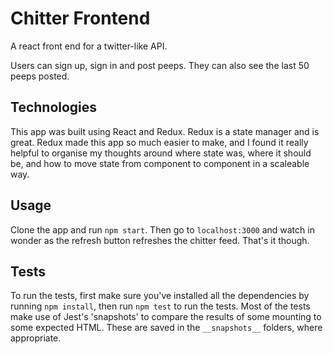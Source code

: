 # Chitter Frontend

A react front end for a twitter-like API.

Users can sign up, sign in and post peeps. They can also see the last 50 peeps posted.

## Technologies

This app was built using React and Redux. Redux is a state manager and is great. Redux made this app so much easier to make, and I found it really helpful to organise my thoughts around where state was, where it should be, and how to move state from component to component in a scaleable way.

## Usage

Clone the app and run `npm start`. Then go to `localhost:3000` and watch in wonder as the refresh button refreshes the chitter feed. That's it though.

## Tests

To run the tests, first make sure you've installed all the dependencies by running `npm install`, then run `npm test` to run the tests. Most of the tests make use of Jest's 'snapshots' to compare the results of some mounting to some expected HTML. These are saved in the `__snapshots__` folders, where appropriate.

